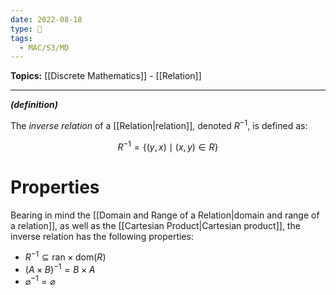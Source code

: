 ```yaml
---
date: 2022-08-18
type: 🧠
tags:
  - MAC/S3/MD
---
```


**Topics:** [[Discrete Mathematics]] - [[Relation]]

---

_**(definition)**_

The _inverse relation_ of a [[Relation|relation]], denoted $R^{-1}$, is defined as:

$$
R^{-1} = \{ (y,x) \mid (x,y) \in R \}
$$

# Properties

Bearing in mind the [[Domain and Range of a Relation|domain and range of a relation]], as well as the [[Cartesian Product|Cartesian product]], the inverse relation has the following properties:

- $R^{-1} \subseteq \text{ran} \times \text{dom}(R)$
- $(A \times B)^{-1} = B \times A$
- $\varnothing^{-1} = \varnothing$
